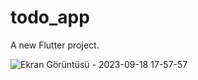 # todo_app

A new Flutter project.

![Ekran Görüntüsü - 2023-09-18 17-57-57](https://github.com/faradaystorm/todo_app/assets/96180440/7f6477eb-6fba-4501-b1b4-f541e3857728)
